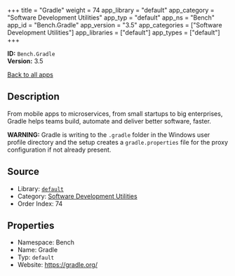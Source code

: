 ﻿+++
title = "Gradle"
weight = 74
app_library = "default"
app_category = "Software Development Utilities"
app_typ = "default"
app_ns = "Bench"
app_id = "Bench.Gradle"
app_version = "3.5"
app_categories = ["Software Development Utilities"]
app_libraries = ["default"]
app_types = ["default"]
+++

**ID:** `Bench.Gradle`  
**Version:** 3.5  
<!--more-->

[Back to all apps](/apps/)

## Description
From mobile apps to microservices, from small startups to big enterprises, Gradle helps teams build, automate and deliver better software, faster. 

**WARNING:**
Gradle is writing to the `.gradle` folder in the Windows user profile directory and the setup creates a `gradle.properties` file for the proxy configuration if not already present.

## Source

* Library: [`default`](/app_libraries/default)
* Category: [Software Development Utilities](/app_categories/software-development-utilities)
* Order Index: 74

## Properties

* Namespace: Bench
* Name: Gradle
* Typ: `default`
* Website: <https://gradle.org/>

